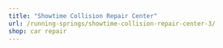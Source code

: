```yaml
---
title: "Showtime Collision Repair Center"
url: /running-springs/showtime-collision-repair-center-3/
shop: car repair
---
```

